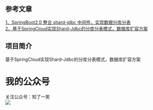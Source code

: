 ## 参考文章

<a href="https://mp.weixin.qq.com/s?__biz=MzU4Njg0MzYwNw==&mid=2247483723&idx=1&sn=4c4c59e13a05b7cf3ea23054d28a3e22&chksm=fdf455f3ca83dce566173d887ee8f274cc154e72c9c1af29cfecc02e3e77220d9f8b1f3b90c4&token=949711998&lang=zh_CN#rd">
1、SpringBoot2.0 整合 shard-jdbc 中间件，实现数据分库分表</a><br/>

<a href="https://mp.weixin.qq.com/s?__biz=MzU4Njg0MzYwNw==&mid=2247483732&idx=1&sn=ac0ecd8443ccd7b6f68955023e2291a3&chksm=fdf455ecca83dcfacd2aecc7b6f20deef13ba429f3b0da27159aa67581736a7f492732ae73c8&token=949711998&lang=zh_CN#rd">
2、基于SpringCloud实现Shard-Jdbc的分库分表模式，数据库扩容方案</a><br/>


## 项目简介
基于SpringCloud实现Shard-Jdbc的分库分表模式，数据库扩容方案

# 我的公众号
关注公众号：知了一笑<br/>
<img src="https://avatars0.githubusercontent.com/u/50793885?s=460&v=4"/>



